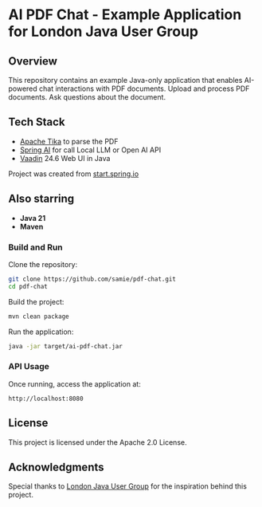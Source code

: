 # AI PDF Chat - Example Application for London Java User Group

## Overview
This repository contains an example Java-only application that enables AI-powered chat interactions with PDF documents.
Upload and process PDF documents. Ask questions about the document. 

## Tech Stack
- [Apache Tika](https://tika.apache.org/) to parse the PDF
- [Spring AI](https://spring.io/projects/spring-ai) for call Local LLM or Open AI API
- [Vaadin](https://vaadin.com/flow) 24.6 Web UI in Java

Project was created from [start.spring.io](https://start.spring.io/)

##  Also starring
- **Java 21**
- **Maven** 

### Build and Run
Clone the repository:
```sh
git clone https://github.com/samie/pdf-chat.git
cd pdf-chat
```
Build the project:
```sh
mvn clean package
```
Run the application:
```sh
java -jar target/ai-pdf-chat.jar
```

### API Usage
Once running, access the application at:
```
http://localhost:8080
```
## License
This project is licensed under the Apache 2.0 License.

## Acknowledgments
Special thanks to [London Java User Group](https://www.londonjavacommunity.co.uk/) for the inspiration behind this project.

